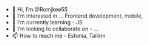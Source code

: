 - 👋 Hi, I’m @Romjkee55
- 👀 I’m interested in ... Frontend development, mobile,
- 🌱 I’m currently learning - JS
- 💞️ I’m looking to collaborate on - ...
- 📫 How to reach me - Estonia, Tallinn

<!---
Romjkee55/Romjkee55 is a ✨ special ✨ repository because its `README.md` (this file) appears on your GitHub profile.
You can click the Preview link to take a look at your changes.
--->
